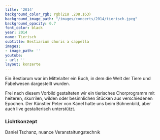 ```yaml
---
title: '2014'
background_color_rgb: rgb(218 ,208,163)
background_image_path: "/images/concerts/2014/tierisch.jpeg"
background_opacity: 0.7
font_color: black
year: 2014
name: Tierisch
subtitle: Bestiarium choris a cappella
images:
- image_path: ''
youtube:
- url: ''
layout: konzerte
---
```


Ein Bestiarum war im Mittelalter ein Buch, in dem die Welt der Tiere und Fabelwesen dargestellt wurden. 

Frei nach diesem Vorbild gestalteten wir ein tierisches Chorprogramm mit heiteren, skurrilen, wilden oder besinnlichen Stücken aus verschiedenen Epochen. Der Künstler Peter von Känel hatte uns beim Bühnenbild, aber auch live gestalterisch unterstützt.

### Lichtkonzept

Daniel Tschanz, nuance Veranstaltungstechnik